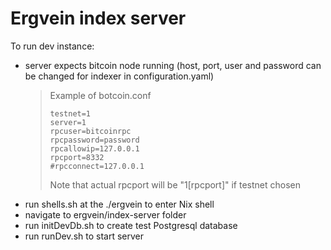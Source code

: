# Ergvein index server

To run dev instance:
* server expects bitcoin node running (host, port, user and password can be changed for indexer in configuration.yaml)
  >  Example of botcoin.conf
  >  ```
  >  testnet=1
  >  server=1
  >  rpcuser=bitcoinrpc
  >  rpcpassword=password
  >  rpcallowip=127.0.0.1
  >  rpcport=8332
  >  #rpcconnect=127.0.0.1
  >  ```
  >  Note that actual rpcport will be "1[rpcport]" if testnet chosen
* run shells.sh at the ./ergvein to enter Nix shell
* navigate to ergvein/index-server folder
* run initDevDb.sh to create test Postgresql database
* run runDev.sh to start server
